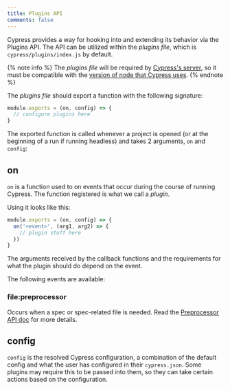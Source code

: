 ```yaml
---
title: Plugins API
comments: false
---
```


Cypress provides a way for hooking into and extending its behavior via the Plugins API. The API can be utilized within the *plugins file*, which is `cypress/plugins/index.js` by default.

{% note info %}
The *plugins file* will be required by [Cypress's server](https://github.com/cypress-io/cypress/tree/master/packages/server), so it must be compatible with the [version of node that Cypress uses](https://github.com/cypress-io/cypress/blob/master/.node-version).
{% endnote %}

The *plugins file* should export a function with the following signature:

```javascript
module.exports = (on, config) => {
  // configure plugins here
}
```

The exported function is called whenever a project is opened (or at the beginning of a run if running headless) and takes 2 arguments, `on` and `config`:

## on

`on` is a function used to on events that occur during the course of running Cypress. The function registered is what we call a *plugin*.

Using it looks like this:

```javascript
module.exports = (on, config) => {
  on('<event>', (arg1, arg2) => {
    // plugin stuff here
  })
}
```

The arguments received by the callback functions and the requirements for what the plugin should do depend on the event.

The following events are available:

### file:preprocessor

Occurs when a spec or spec-related file is needed. Read the [Preprocessor API doc](./preprocessors.html) for more details.

## config

`config` is the resolved Cypress configuration, a combination of the default config and what the user has configured in their `cypress.json`. Some plugins may require this to be passed into them, so they can take certain actions based on the configuration.
